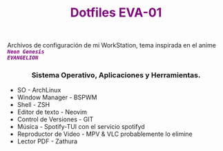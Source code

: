 <h1 style="color: purple" align="center">Dotfiles EVA-01</h1>
<br/>

Archivos de configuración de mi WorkStation, tema inspirada en el anime <code style="color : purple"><b><i>Neon Genesis EVANGELION</i></b></code>
<br/>

<h3 align="center">Sistema Operativo, Aplicaciones y Herramientas.</h3>

* SO -  ArchLinux
* Window Manager -  BSPWM
* Shell -   ZSH
* Editor de texto - Neovim
* Control de Versiones -    GIT
* Música -  Spotify-TUI con el servicio spotifyd
* Reproductor de Video -    MPV & VLC probablemente lo elimine
* Lector PDF -  Zathura

